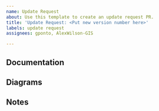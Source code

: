 ```yaml
---
name: Update Request
about: Use this template to create an update request PR.
title: 'Update Request: <Put new version number here>'
labels: update request
assignees: gponto, AlexWilson-GIS

---
```


## Documentation

<!--If there is documentation with the submission (typically in a folder called something like "Documentation"), zip up the folder and drag/drop it below this line to upload it to GitHub. If the documentation is located somewhere else, copy all of it into one folder and zip the folder. If there is no documentation, simply put "None" below this line instead-->


## Diagrams

<!--If there are any diagrams in picture format (jpeg, png, etc.) included with the submission, drag/drop the files below this line to upload them to GitHub. This will allow them to be visible directly in the issue. You can still include them in the zipped "Documentation" folder, if that's where they are located. If there are no diagrams included, just put "None" below this line.-->


## Notes

<!--If there is anything else that should be noted about this submission, please put that information here. Otherwise, you can delete this section.-->
